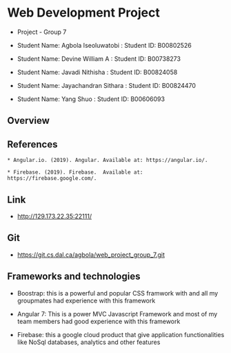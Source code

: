 # Web Development Project

- Project - Group 7

- Student Name: Agbola Iseoluwatobi : Student ID: B00802526

- Student Name: Devine	William A : Student ID: B00738273

- Student Name: Javadi	Nithisha : Student ID: B00824058

- Student Name: Jayachandran	Sithara : Student ID: B00824470

- Student Name: Yang	Shuo : Student ID: B00606093 

## Overview 

## References

    * Angular.io. (2019). Angular. Available at: https://angular.io/. 

    * Firebase. (2019). Firebase.  Available at: https://firebase.google.com/. 


## Link

  - http://129.173.22.35:22111/

## Git

  - https://git.cs.dal.ca/agbola/web_project_group_7.git

## Frameworks and technologies 

* Boostrap: this is a powerful and popular CSS framwork with and all my groupmates had experience with this framework

* Angular 7: This is a power MVC Javascript Framework and most of my team members had good experience with this framework

* Firebase: this a google cloud product that give application functionalities like NoSql databases, analytics and other features 

